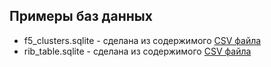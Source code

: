 ## Примеры баз данных

* f5_clusters.sqlite - сделана из содержимого [CSV файла](https://github.com/vijayajyothi/planning/blob/master/csv_data/f5/f5_clusters.csv)
* rib_table.sqlite - сделана из содержимого [CSV файла](https://github.com/intrig-unicamp/ALTO-as-a-Service/blob/master/IXP-PTT-BR/20141208/PTTMetro-LG-Dataset/IPv4/processed/rib.table.lg.ba.ptt.br-BGP.csv.gz)

